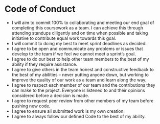 # **Code of Conduct**

- I will aim to commit 100% to collaborating and meeting our end goal of completing this coursework as a team. I can achieve this through attending standups diligently and on time when possible and taking initiative to contribute equal work towards this goal.
- I will commit to doing my best to meet sprint deadlines as decided. 
- I agree to be open and communicate any problems or issues that develop to the team if we feel we cannot meet a sprint’s goal.
- I agree to do our best to help other team members to the best of my ability if they require assistance.
- I agree to give others in the team honest and constructive feedback to the best of my abilities – never putting anyone down, but working to improve the quality of our work as a team and learn along the way.
- I agree to respect each member of our team and the contributions they can make to the project. Everyone is listened to and their opinions considered before a decision is made.
- I agree to request peer review from other members of my team before pushing new code.
- I agree to ensure all submitted work is my own creation.
- I agree to always follow our defined Code to the best of my ability.
